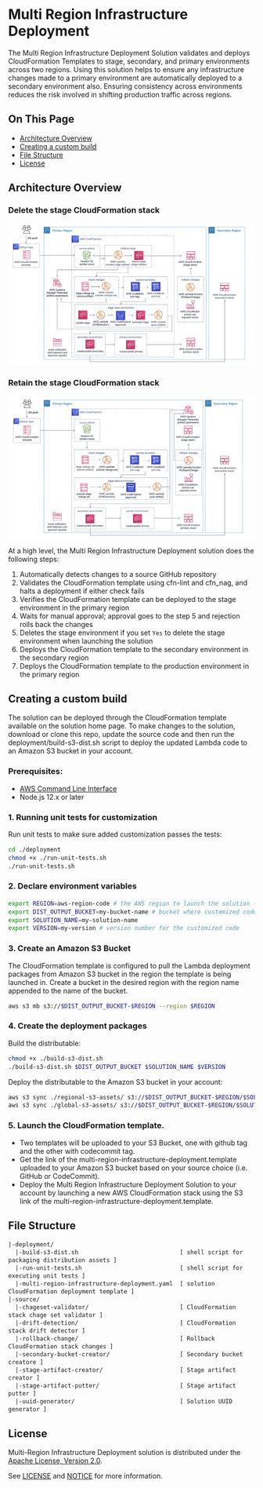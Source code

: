# Multi Region Infrastructure Deployment

The Multi Region Infrastructure Deployment Solution validates and deploys CloudFormation Templates to stage, secondary, and primary environments across two regions. Using this solution helps to ensure any infrastructure changes made to a primary environment are automatically deployed to a secondary environment also. Ensuring consistency across environments reduces the risk involved in shifting production traffic across regions.

## On This Page
- [Architecture Overview](#architecture-overview)
- [Creating a custom build](#creating-a-custom-build)
- [File Structure](#file-structure)
- [License](#license)

## Architecture Overview
### Delete the stage CloudFormation stack
![Architecture to Delete Stage](architecture-delete-stage.png)

### Retain the stage CloudFormation stack
![Architecture to Retain Stage](architecture-retain-stage.png)

At a high level, the Multi Region Infrastructure Deployment solution does the following steps:

1. Automatically detects changes to a source GitHub repository
2. Validates the CloudFormation template using cfn-lint and cfn_nag, and halts a deployment if either check fails
3. Verifies the CloudFormation template can be deployed to the stage environment in the primary region
4. Waits for manual approval; approval goes to the step 5 and rejection rolls back the changes
5. Deletes the stage environment if you set ```Yes``` to delete the stage environment when launching the solution
6. Deploys the CloudFormation template to the secondary environment in the secondary region
7. Deploys the CloudFormation template to the production environment in the primary region

## Creating a custom build
The solution can be deployed through the CloudFormation template available on the solution home page.
To make changes to the solution, download or clone this repo, update the source code and then run the deployment/build-s3-dist.sh script to deploy the updated Lambda code to an Amazon S3 bucket in your account.

### Prerequisites:
* [AWS Command Line Interface](https://aws.amazon.com/cli/)
* Node.js 12.x or later

### 1. Running unit tests for customization
Run unit tests to make sure added customization passes the tests:
```bash
cd ./deployment
chmod +x ./run-unit-tests.sh
./run-unit-tests.sh
```

### 2. Declare environment variables
```bash
export REGION=aws-region-code # the AWS region to launch the solution (e.g. us-east-1)
export DIST_OUTPUT_BUCKET=my-bucket-name # bucket where customized code will reside
export SOLUTION_NAME=my-solution-name
export VERSION=my-version # version number for the customized code
```

### 3. Create an Amazon S3 Bucket
The CloudFormation template is configured to pull the Lambda deployment packages from Amazon S3 bucket in the region the template is being launched in. Create a bucket in the desired region with the region name appended to the name of the bucket.
```bash
aws s3 mb s3://$DIST_OUTPUT_BUCKET-$REGION --region $REGION
```

### 4. Create the deployment packages
Build the distributable:
```bash
chmod +x ./build-s3-dist.sh
./build-s3-dist.sh $DIST_OUTPUT_BUCKET $SOLUTION_NAME $VERSION
```

Deploy the distributable to the Amazon S3 bucket in your account:
```bash
aws s3 sync ./regional-s3-assets/ s3://$DIST_OUTPUT_BUCKET-$REGION/$SOLUTION_NAME/$VERSION/ --recursive --acl bucket-owner-full-control
aws s3 sync ./global-s3-assets/ s3://$DIST_OUTPUT_BUCKET-$REGION/$SOLUTION_NAME/$VERSION/ --recursive --acl bucket-owner-full-control
```

### 5. Launch the CloudFormation template.
* Two templates will be uploaded to your S3 Bucket, one with github tag and the other with codecommit tag.
* Get the link of the multi-region-infrastructure-deployment.template uploaded to your Amazon S3 bucket based on your source choice (i.e. GitHub or CodeCommit).
* Deploy the Multi Region Infrastructure Deployment Solution to your account by launching a new AWS CloudFormation stack using the S3 link of the multi-region-infrastructure-deployment.template.

## File Structure
```
|-deployment/
  |-build-s3-dist.sh                             [ shell script for packaging distribution assets ]
  |-run-unit-tests.sh                            [ shell script for executing unit tests ]
  |-multi-region-infrastructure-deployment.yaml  [ solution CloudFormation deployment template ]
|-source/
  |-chageset-validator/                          [ CloudFormation stack chage set validator ]
  |-drift-detection/                             [ CloudFormation stack drift detector ]
  |-rollback-change/                             [ Rollback CloudFormation stack changes ]
  |-secondary-bucket-creator/                    [ Secondary bucket creatore ]
  |-stage-artifact-creator/                      [ Stage artifact creator ]
  |-stage-artifact-putter/                       [ Stage artifact putter ]
  |-uuid-generator/                              [ Solution UUID generator ]
```

## License
Multi-Region Infrastructure Deployment solution is distributed under the [Apache License, Version 2.0](https://www.apache.org/licenses/LICENSE-2.0).

See [LICENSE](./LICENSE.txt) and [NOTICE](./NOTICE.txt) for more information.
